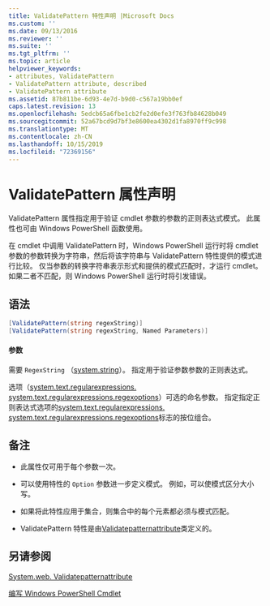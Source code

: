 ```yaml
---
title: ValidatePattern 特性声明 |Microsoft Docs
ms.custom: ''
ms.date: 09/13/2016
ms.reviewer: ''
ms.suite: ''
ms.tgt_pltfrm: ''
ms.topic: article
helpviewer_keywords:
- attributes, ValidatePattern
- ValidatePattern attribute, described
- ValidatePattern attribute
ms.assetid: 87b811be-6d93-4e7d-b9d0-c567a19bb0ef
caps.latest.revision: 13
ms.openlocfilehash: 5edcb65a6fbe1cb2fe2d0efe3f763fb84628b049
ms.sourcegitcommit: 52a67bcd9d7bf3e8600ea4302d1fa8970ff9c998
ms.translationtype: MT
ms.contentlocale: zh-CN
ms.lasthandoff: 10/15/2019
ms.locfileid: "72369156"
---
```

# <a name="validatepattern-attribute-declaration"></a>ValidatePattern 属性声明

ValidatePattern 属性指定用于验证 cmdlet 参数的参数的正则表达式模式。 此属性也可由 Windows PowerShell 函数使用。

在 cmdlet 中调用 ValidatePattern 时，Windows PowerShell 运行时将 cmdlet 参数的参数转换为字符串，然后将该字符串与 ValidatePattern 特性提供的模式进行比较。 仅当参数的转换字符串表示形式和提供的模式匹配时，才运行 cmdlet。 如果二者不匹配，则 Windows PowerShell 运行时将引发错误。

## <a name="syntax"></a>语法

```csharp
[ValidatePattern(string regexString)]
[ValidatePattern(string regexString, Named Parameters)]
```

#### <a name="parameters"></a>参数

需要 `RegexString` （[system.string](/dotnet/api/System.String)）。 指定用于验证参数参数的正则表达式。

选项（[system.text.regularexpressions. system.text.regularexpressions.regexoptions](/dotnet/api/System.Text.RegularExpressions.RegexOptions)）可选的命名参数。 指定指定正则表达式选项的[system.text.regularexpressions. system.text.regularexpressions.regexoptions](/dotnet/api/System.Text.RegularExpressions.RegexOptions)标志的按位组合。

## <a name="remarks"></a>备注

- 此属性仅可用于每个参数一次。

- 可以使用特性的 `Option` 参数进一步定义模式。 例如，可以使模式区分大小写。

- 如果将此特性应用于集合，则集合中的每个元素都必须与模式匹配。

- ValidatePattern 特性是由[Validatepatternattribute](/dotnet/api/System.Management.Automation.ValidatePatternAttribute)类定义的。

## <a name="see-also"></a>另请参阅

[System.web. Validatepatternattribute](/dotnet/api/System.Management.Automation.ValidatePatternAttribute)

[编写 Windows PowerShell Cmdlet](./writing-a-windows-powershell-cmdlet.md)

